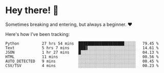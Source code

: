 # Hey there! 👋
Sometimes breaking and entering, but always a beginner. ❤️

Here's how I've been tracking:
<!--START_SECTION:waka-->

```text
Python          27 hrs 54 mins  ████████████████████░░░░░   79.45 %
Text            5 hrs 7 mins    ███▓░░░░░░░░░░░░░░░░░░░░░   14.61 %
JSON            1 hr 27 mins    █░░░░░░░░░░░░░░░░░░░░░░░░   04.13 %
HTML            11 mins         ░░░░░░░░░░░░░░░░░░░░░░░░░   00.56 %
AUTO_DETECTED   9 mins          ░░░░░░░░░░░░░░░░░░░░░░░░░   00.45 %
CSV/TSV         4 mins          ░░░░░░░░░░░░░░░░░░░░░░░░░   00.23 %
```

<!--END_SECTION:waka-->
